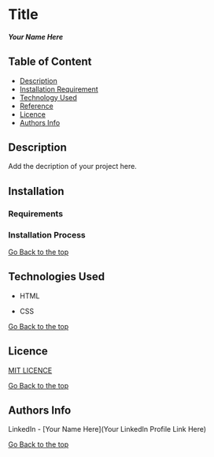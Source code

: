 # Title

##### Your Name Here 

## Table of Content

+ [Description](#Description)
+ [Installation Requirement](#Installation)
+ [Technology Used](#technologies-used)
+ [Reference](#reference)
+ [Licence](#licence)
+ [Authors Info](#author-Info)

## Description
<p>Add the decription of your project here.</p>

## Installation

### Requirements


### Installation Process

[Go Back to the top](#title)

## Technologies Used

* HTML 

* CSS


[Go Back to the top](#title)

## Licence
[MIT LICENCE](LICENSE)

[Go Back to the top](#title)

## Authors Info


LinkedIn - [Your Name Here](Your LinkedIn Profile Link Here)

[Go Back to the top](#title)
